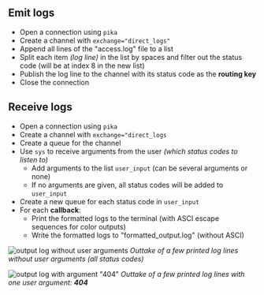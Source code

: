 ## Emit logs

* Open a connection using `pika`
* Create a channel with `exchange="direct_logs"`
* Append all lines of the "access.log" file to a list
* Split each item *(log line)* in the list by spaces and filter out the status code (will be at index 8 in the new list)
* Publish the log line to the channel with its status code as the **routing key**
* Close the connection

## Receive logs

* Open a connection using `pika`
* Create a channel with `exchange="direct_logs`
* Create a queue for the channel
* Use `sys` to receive arguments from the user *(which status codes to listen to)*
  * Add arguments to the list `user_input` (can be several arguments or none)
  * If no arguments are given, all status codes will be added to `user_input`
* Create a new queue for each status code in `user_input`
* For each **callback**:
  * Print the formatted logs to the terminal (with ASCI escape sequences for color outputs)
  * Write the formatted logs to "formatted_output.log" (without ASCI)

![output log without user arguments](https://i.imgur.com/GK2TqI8.png)
*Outtake of a few printed log lines without user arguments (all status codes)*

![output log with argument "404"](https://i.imgur.com/VSgzbIM.png)
*Outtake of a few printed log lines with one user argument: __404__*
